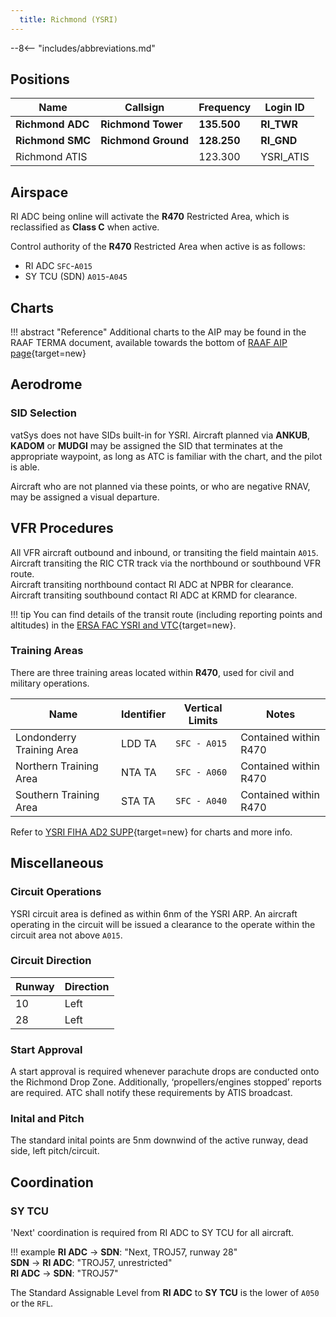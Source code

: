 ```yaml
---
  title: Richmond (YSRI)
---
```


--8<-- "includes/abbreviations.md"

## Positions

| Name               | Callsign       | Frequency        | Login ID              |
| ------------------ | -------------- | ---------------- | --------------------------------------|
| **Richmond ADC**    | **Richmond Tower**  | **135.500**         | **RI_TWR**        |
| **Richmond SMC**    | **Richmond Ground**  | **128.250**      | **RI_GND**        |
| Richmond ATIS    |   | 123.300         | YSRI_ATIS       |

## Airspace
RI ADC being online will activate the **R470** Restricted Area, which is reclassified as **Class C** when active.

Control authority of the **R470** Restricted Area when active is as follows:

- RI ADC `SFC`-`A015`
- SY TCU (SDN) `A015`-`A045`

## Charts
!!! abstract "Reference"
    Additional charts to the AIP may be found in the RAAF TERMA document, available towards the bottom of [RAAF AIP page](https://ais-af.airforce.gov.au/australian-aip){target=new}

## Aerodrome
### SID Selection
vatSys does not have SIDs built-in for YSRI. Aircraft planned via **ANKUB**, **KADOM** or **MUDGI** may be assigned the SID that terminates at the appropriate waypoint, as long as ATC is familiar with the chart, and the pilot is able.

Aircraft who are not planned via these points, or who are negative RNAV, may be assigned a visual departure.

## VFR Procedures
All VFR aircraft outbound and inbound, or transiting the field maintain `A015`.  
Aircraft transiting the RIC CTR track via the northbound or southbound VFR route.  
Aircraft transiting northbound contact RI ADC at NPBR for clearance.  
Aircraft transiting southbound contact RI ADC at KRMD for clearance.  

!!! tip
    You can find details of the transit route (including reporting points and altitudes) in the [ERSA FAC YSRI and VTC](https://www.airservicesaustralia.com/aip/aip.asp){target=new}.

### Training Areas
There are three training areas located within **R470**, used for civil and military operations.

| **Name**                 | **Identifier** | **Vertical Limits** | **Notes**                        |
|-------------------------|---------------|---------------------|-----------------------------------|
| Londonderry Training Area | LDD TA        | `SFC - A015`        | Contained within R470             |
| Northern Training Area | NTA TA        | `SFC - A060`        | Contained within R470             |
| Southern Training Area | STA TA        | `SFC - A040`        | Contained within R470             |

Refer to [YSRI FIHA AD2 SUPP](https://ais-af.airforce.gov.au/australian-aip){target=new} for charts and more info.

## Miscellaneous
### Circuit Operations
YSRI circuit area is defined as within 6nm of the YSRI ARP. An aircraft operating in the circuit will be issued a clearance to the operate within the circuit area not above `A015`.

### Circuit Direction
| Runway | Direction |
| ------ | ----------|
| 10     | Left  |
| 28     | Left |

### Start Approval
A start approval is required whenever parachute drops are conducted onto the Richmond Drop Zone. Additionally, ‘propellers/engines stopped’ reports are required. ATC shall notify these requirements by ATIS broadcast.

### Inital and Pitch
The standard inital points are 5nm downwind of the active runway, dead side, left pitch/circuit.

## Coordination
### SY TCU
'Next' coordination is required from RI ADC to SY TCU for all aircraft.

!!! example
    <span class="hotline">**RI ADC** -> **SDN**</span>: "Next, TROJ57, runway 28"  
    <span class="hotline">**SDN** -> **RI ADC**</span>: "TROJ57, unrestricted"  
    <span class="hotline">**RI ADC** -> **SDN**</span>: "TROJ57"  

The Standard Assignable Level from **RI ADC** to **SY TCU** is the lower of `A050` or the `RFL`.  